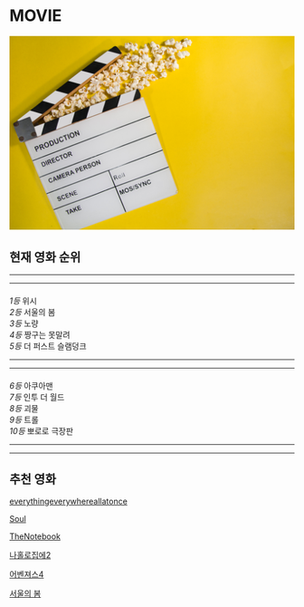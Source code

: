 # __MOVIE__

![no img](img/mainimg.jpg)

## 현재 영화 순위  

***
***
####
_1등_ 위시  
_2등_ 서울의 봄  
_3등_ 노량  
_4등_ 짱구는 못말려  
_5등_ 더 퍼스트 슬램덩크  

***
***
####
_6등_ 아쿠아맨  
_7등_ 인투 더 월드  
_8등_ 괴물  
_9등_ 트롤  
_10등_ 뽀로로 극장판  
***
***

## 추천 영화
[everythingeverywhereallatonce](movie_everythingeverywhereallatonce.md)  
  
[Soul](movie_Soul.md)  
  
[TheNotebook](movie_TheNotebook.md)  
  
[나홀로집에2](movie_나홀로집에2.md)
  
[어벤져스4](movie_어벤져스4.md)
  
[서울의 봄](movie_서울의봄.md)
